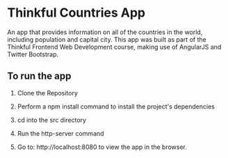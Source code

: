 # Thinkful Countries App
An app that provides information on all of the countries in the world, including population and capital city.
This app was built as part of the Thinkful Frontend Web Development course, making use of AngularJS and Twitter Bootstrap.

## To run the app
1) Clone the Repository

2) Perform a npm install command to install the project's dependencies

4) cd into the src directory

5) Run the http-server command

6) Go to: http://localhost:8080 to view the app in the browser.

